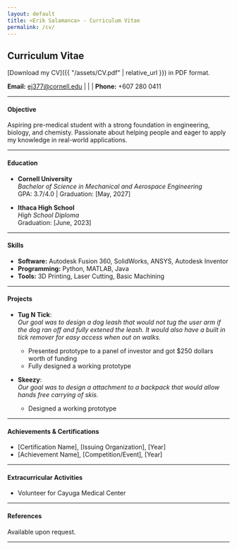 ```yaml
---
layout: default
title: <Erik Salamanca> - Curriculum Vitae
permalink: /cv/
---
```

## Curriculum Vitae

[Download my CV]({{ "/assets/CV.pdf" | relative_url }}) in PDF format.


**Email:** [ej377@cornell.edu](mailto:ejs377@cornell.edu) | | | **Phone:** +607 280 0411

---

#### Objective
Aspiring pre-medical student with a strong foundation in engineering, biology, and chemisty. Passionate about helping people and eager to apply my knowledge in real-world applications.

---

#### Education
- **Cornell University**  
  *Bachelor of Science in Mechanical and Aerospace Engineering*  
  GPA: 3.7/4.0 | Graduation: [May, 2027]

- **Ithaca High School**  
  *High School Diploma*  
  Graduation: [June, 2023]

---

#### Skills
- **Software:** Autodesk Fusion 360, SolidWorks, ANSYS, Autodesk Inventor  
- **Programming:** Python, MATLAB, Java  
- **Tools:** 3D Printing, Laser Cutting, Basic Machining  

---

#### Projects
- **Tug N Tick**:  
  *Our goal was to design a dog leash that would not tug the user arm if the dog ran off and fully extened the leash. It would also have a built in tick remover for easy access when out on walks.*  
  - Presented prototype to a panel of investor and got $250 dollars worth of funding
  - Fully designed a working prototype

- **Skeezy**:  
  *Our goal was to design a attachment to a backpack that would allow hands free carrying of skis.*  
  - Designed a working prototype  

---

#### Achievements & Certifications
- [Certification Name], [Issuing Organization], [Year]  
- [Achievement Name], [Competition/Event], [Year]  

---

#### Extracurricular Activities 
- Volunteer for Cayuga Medical Center 

---

#### References
Available upon request.

---
